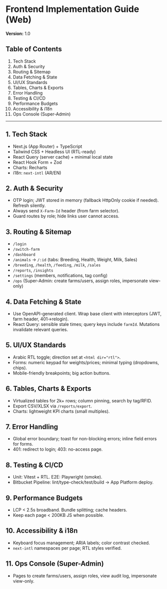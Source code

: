 # Frontend Implementation Guide (Web)

**Version:** 1.0

## Table of Contents
1. Tech Stack
2. Auth & Security
3. Routing & Sitemap
4. Data Fetching & State
5. UI/UX Standards
6. Tables, Charts & Exports
7. Error Handling
8. Testing & CI/CD
9. Performance Budgets
10. Accessibility & i18n
11. Ops Console (Super-Admin)

---

## 1. Tech Stack
- Next.js (App Router) + TypeScript
- Tailwind CSS + Headless UI (RTL-ready)
- React Query (server cache) + minimal local state
- React Hook Form + Zod
- Charts: Recharts
- i18n: `next-intl` (AR/EN)

## 2. Auth & Security
- OTP login; JWT stored in memory (fallback HttpOnly cookie if needed). Refresh silently.
- Always send `X-Farm-Id` header (from farm selector).
- Guard routes by role; hide links user cannot access.

## 3. Routing & Sitemap
- `/login`
- `/switch-farm`
- `/dashboard`
- `/animals` → `/:id` (tabs: Breeding, Health, Weight, Milk, Sales)
- `/breeding`, `/health`, `/feeding`, `/milk`, `/sales`
- `/reports`, `/insights`
- `/settings` (members, notifications, tag config)
- `/ops` (Super-Admin: create farms/users, assign roles, impersonate view-only)

## 4. Data Fetching & State
- Use OpenAPI-generated client. Wrap base client with interceptors (JWT, farm header, 401→relogin).
- React Query: sensible stale times; query keys include `farmId`. Mutations invalidate relevant queries.

## 5. UI/UX Standards
- Arabic RTL toggle; direction set at `<html dir="rtl">`.
- Forms: numeric keypad for weights/prices; minimal typing (dropdowns, chips).
- Mobile-friendly breakpoints; big action buttons.

## 6. Tables, Charts & Exports
- Virtualized tables for 2k+ rows; column pinning, search by tag/RFID.
- Export CSV/XLSX via `/reports/export`.
- Charts: lightweight KPI charts (small multiples).

## 7. Error Handling
- Global error boundary; toast for non-blocking errors; inline field errors for forms.
- 401: redirect to login; 403: no-access page.

## 8. Testing & CI/CD
- Unit: Vitest + RTL. E2E: Playwright (smoke).
- Bitbucket Pipeline: lint/type-check/test/build → App Platform deploy.

## 9. Performance Budgets
- LCP < 2.5s broadband. Bundle splitting; cache headers.
- Keep each page < 200KB JS when possible.

## 10. Accessibility & i18n
- Keyboard focus management; ARIA labels; color contrast checked.
- `next-intl` namespaces per page; RTL styles verified.

## 11. Ops Console (Super-Admin)
- Pages to create farms/users, assign roles, view audit log, impersonate view-only.
